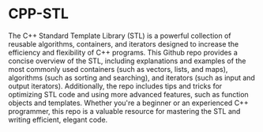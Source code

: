 # CPP-STL

The C++ Standard Template Library (STL) is a powerful collection of reusable algorithms, containers, and iterators designed to increase the efficiency and flexibility of C++ programs. This Github repo provides a concise overview of the STL, including explanations and examples of the most commonly used containers (such as vectors, lists, and maps), algorithms (such as sorting and searching), and iterators (such as input and output iterators). Additionally, the repo includes tips and tricks for optimizing STL code and using more advanced features, such as function objects and templates. Whether you're a beginner or an experienced C++ programmer, this repo is a valuable resource for mastering the STL and writing efficient, elegant code.

